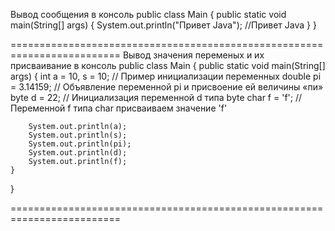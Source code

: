 Вывод сообщения в консоль
public class Main
{
	public static void main(String[] args) {
		System.out.println("Привет Java");   //Привет Java
	}
}


=========================================================================
Вывод значения переменых и их присваивание в консоль
public class Main
{
	public static void main(String[] args)
	{
		int a = 10, s = 10;   // Пример инициализации переменных
	        double pi = 3.14159;  // Объявление переменной pi и присвоение ей величины «пи»
       		byte d = 22;          // Инициализация переменной d типа byte
        	char f = 'f';         // Переменной f типа char присваиваем значение 'f'

	    System.out.println(a);
	    System.out.println(s);
	    System.out.println(pi);
	    System.out.println(d);
	    System.out.println(f);
	}
}


=========================================================================
